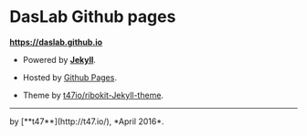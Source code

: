 # DasLab Github pages

**https://daslab.github.io**

* Powered by [**Jekyll**](https://jekyllrb.com/).

* Hosted by [Github Pages](https://pages.github.com/).

* Theme by [t47io/ribokit-Jekyll-theme](https://github.com/t47io/ribokit-Jekyll-theme).

<hr/>
by [**t47**](http://t47.io/), *April 2016*.
